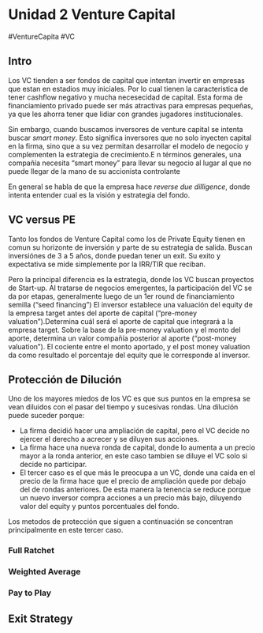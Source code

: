 # Unidad 2 Venture Capital 
#VentureCapita #VC 

## Intro 
Los VC tienden a ser fondos de capital que intentan invertir en empresas que estan en estadios muy iniciales. Por lo cual tienen la caracteristica de tener cashflow negativo y mucha necesecidad de capital. Esta forma de financiamiento privado puede ser más atractivas para empresas pequeñas, ya que les ahorra tener que lidiar con grandes jugadores institucionales. 

Sin embargo, cuando buscamos inversores de venture capital se intenta buscar  *smart money*. Esto significa inversores que no solo inyecten capital en la firma, sino que a su vez permitan desarrollar el modelo de negocio y complementen la estrategia de crecimiento.E n términos generales, una compañía necesita “smart money” para llevar su negocio al lugar al que no puede llegar de la mano de su accionista controlante

En general se habla de que la empresa hace *reverse due dilligence*, donde intenta entender cual es la visión y estrategia del fondo. 

## VC versus PE
Tanto los fondos de Venture Capital como los de Private Equity tienen en comun su horizonte de inversión y parte de su estrategia de salida. Buscan inversiónes de 3 a 5 años, donde puedan tener un exit. Su exito y expectativa se mide simplemente por la IRR/TIR que reciban. 

Pero la principal diferencia es la estrategia, donde los VC buscan proyectos de Start-up. Al tratarse de negocios emergentes, la participación del VC se da por etapas, generalmente luego de un 1er round de financiamiento semilla (“seed financing”)
El inversor establece una valuación del equity de la empresa target antes del aporte de capital (“pre-money valuation”).Determina cuál será el aporte de capital que integrará a la empresa target. Sobre la base de la pre-money valuation y el monto del aporte, determina un valor compañía posterior al aporte (“post-money valuation”). El cociente entre el monto aportado, y el post money valuation da como resultado el porcentaje del equity que le corresponde al inversor. 

## Protección de Dilución
Uno de los mayores miedos de los VC es que sus puntos en la empresa se vean diluidos con el pasar del tiempo y sucesivas rondas. Una dilución puede suceder porque: 

- La firma decidió hacer una ampliación de capital, pero el VC decide no ejercer el derecho a acrecer y  se diluyen sus acciones. 
- La firma hace una nueva ronda de capital, donde lo aumenta a un precio mayor a la ronda anterior, en este caso tambien se diluye el VC solo si decide no participar. 
- El tercer caso es el que más le preocupa a un VC, donde una caida en el precio de la firma hace que el precio de ampliación quede por debajo del de rondas anteriores. De esta manera la tenencia se reduce porque un nuevo inversor compra acciones a un precio más bajo, diluyendo valor del equity y puntos porcentuales del fondo. 

Los metodos de protección que siguen a continuación se concentran principalmente en este tercer caso.

### Full Ratchet 

### Weighted Average
### Pay to Play

## Exit Strategy